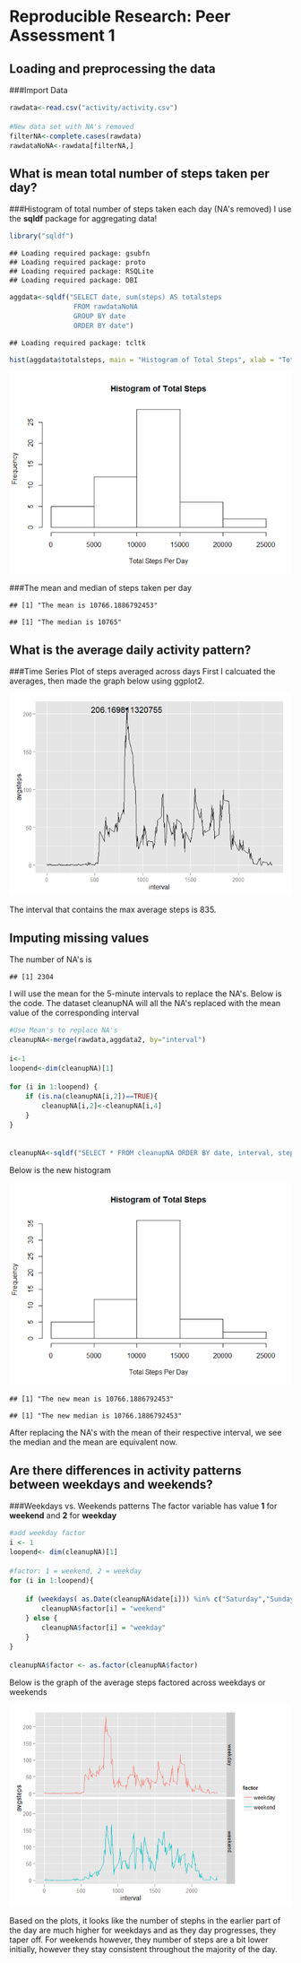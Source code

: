 # Reproducible Research: Peer Assessment 1


## Loading and preprocessing the data
###Import Data


```r
rawdata<-read.csv("activity/activity.csv")

#New data set with NA's removed
filterNA<-complete.cases(rawdata)
rawdataNoNA<-rawdata[filterNA,]
```


## What is mean total number of steps taken per day?
###Histogram of total number of steps taken each day (NA's removed)
I use the **sqldf** package for aggregating data!

```r
library("sqldf")
```

```
## Loading required package: gsubfn
## Loading required package: proto
## Loading required package: RSQLite
## Loading required package: DBI
```

```r
aggdata<-sqldf("SELECT date, sum(steps) AS totalsteps 
                FROM rawdataNoNA 
                GROUP BY date
                ORDER BY date")
```

```
## Loading required package: tcltk
```

```r
hist(aggdata$totalsteps, main = "Histogram of Total Steps", xlab = "Total Steps Per Day")
```

![](PA1_template_files/figure-html/unnamed-chunk-2-1.png) 

###The mean and median of steps taken per day

```
## [1] "The mean is 10766.1886792453"
```

```
## [1] "The median is 10765"
```


## What is the average daily activity pattern?
###Time Series Plot of steps averaged across days
First I calcuated the averages, then made the graph below using ggplot2.

![](PA1_template_files/figure-html/unnamed-chunk-4-1.png) 

The interval that contains the max average steps is 835.


## Imputing missing values
The number of NA's is 


```
## [1] 2304
```

I will use the mean for the 5-minute intervals to replace the NA's. Below is the code. The dataset cleanupNA will all the NA's replaced with the mean value of the corresponding interval


```r
#Use Mean's to replace NA's
cleanupNA<-merge(rawdata,aggdata2, by="interval")

i<-1
loopend<-dim(cleanupNA)[1]

for (i in 1:loopend) {
    if (is.na(cleanupNA[i,2])==TRUE){
        cleanupNA[i,2]<-cleanupNA[i,4]
    }
}


cleanupNA<-sqldf("SELECT * FROM cleanupNA ORDER BY date, interval, steps")
```

Below is the new histogram

![](PA1_template_files/figure-html/unnamed-chunk-7-1.png) 

```
## [1] "The new mean is 10766.1886792453"
```

```
## [1] "The new median is 10766.1886792453"
```
After replacing the NA's with the mean of their respective interval, we see the median and the mean are equivalent now.

## Are there differences in activity patterns between weekdays and weekends?

###Weekdays vs. Weekends patterns
The factor variable has value **1** for **weekend** and **2** for **weekday**

```r
#add weekday factor
i <- 1
loopend<- dim(cleanupNA)[1]

#factor: 1 = weekend, 2 = weekday
for (i in 1:loopend){
    
    if (weekdays( as.Date(cleanupNA$date[i])) %in% c("Saturday","Sunday")){
        cleanupNA$factor[i] = "weekend"
    } else {
        cleanupNA$factor[i] = "weekday" 
    }
}

cleanupNA$factor <- as.factor(cleanupNA$factor)
```

Below is the graph of the average steps factored across weekdays or weekends

![](PA1_template_files/figure-html/unnamed-chunk-9-1.png) 

Based on the plots, it looks like the number of stephs in the earlier part of the day are much higher for weekdays and as they day progresses, they taper off.
For weekends however, they number of steps are a bit lower initially, however they stay consistent throughout the majority of the day.
